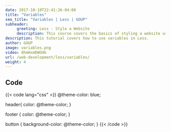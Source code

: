 ```yaml
---
date: 2017-10-10T22:41:26-04:00
title: "Variables"
seo_title: "Variables | Less | GOUP"
subheader:
     greeting: Less - Style a Website
     description: This course covers the basics of styling a website using Less. Work your way through the videos/articles and I'll teach you everything you need to know to style a basic website!
description: This tutorial covers how to use variables in Less.
author: GOUP
image: variables.png
video: 8hmHxmDWO4k
url: /web-development/less/variables/
weight: 4
---
```


## Code

{{< code lang="css" >}}
@theme-color: blue;

header{
     color: @theme-color;
}

footer {
     color: @theme-color;
}

button {
     background-color: @theme-color;
}
{{< /code >}}